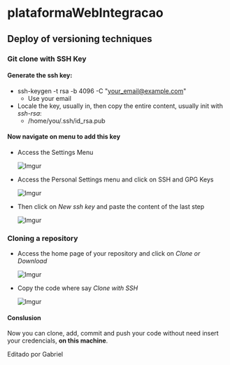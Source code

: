 # plataformaWebIntegracao

## Deploy of versioning techniques

### Git clone with SSH Key

#### Generate the ssh key:

- ssh-keygen -t rsa -b 4096 -C "your_email@example.com"
  - Use your email
- Locale the key, usually in, then copy the entire content, usually init with *ssh-rsa*:
  - /home/you/.ssh/id_rsa.pub

#### Now navigate on menu to add this key
- Access the Settings Menu

  ![Imgur](https://i.imgur.com/G5JFJhv.png)
  
- Access the Personal Settings menu and click on SSH and GPG Keys

  ![Imgur](https://i.imgur.com/XoMBJUv.png)

- Then click on *New ssh key* and paste the content of the last step

  ![Imgur](https://i.imgur.com/afVw5tO.png)

### Cloning a repository

- Access the home page of your repository and click on *Clone or Download*
  
  ![Imgur](https://i.imgur.com/dsU4G9W.png)

- Copy the code where say *Clone with SSH*

  ![Imgur](https://i.imgur.com/OEu42aE.png)

#### Conslusion

Now you can clone, add, commit and push your code without need insert your credencials, **on this machine**.

Editado por Gabriel